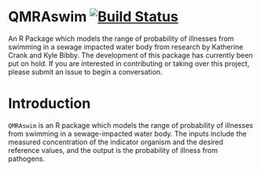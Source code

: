 # QMRAswim [![Build Status](https://travis-ci.com/ShanaScogin/QMRAswim.svg?branch=master)](https://travis-ci.com/ShanaScogin/QMRAswim)
An R Package which models the range of probability of illnesses from swimming in a sewage impacted water body from research by Katherine Crank and Kyle Bibby. The development of this package has currently been put on hold. If you are interested in contributing or taking over this project, please submit an issue to begin a conversation. 

# Introduction
`QMRAswim` is an R package which models the range of probability of illnesses from swimming in a sewage-impacted water body. The inputs include the measured concentration of the indicator organism and the desired reference values, and the output is the probability of illness from pathogens. 
